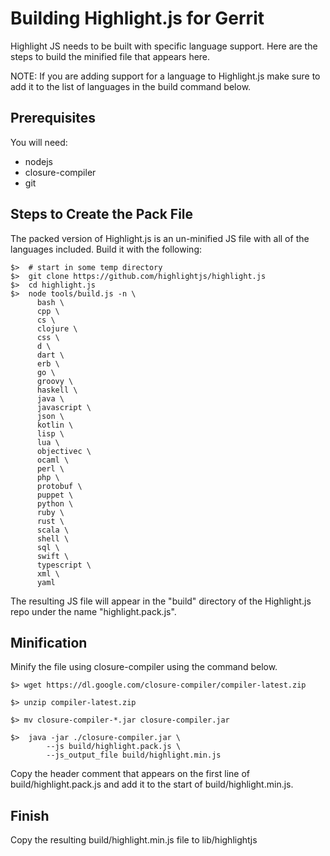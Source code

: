 # Building Highlight.js for Gerrit

Highlight JS needs to be built with specific language support. Here are the
steps to build the minified file that appears here.

NOTE: If you are adding support for a language to Highlight.js make sure to add
it to the list of languages in the build command below.

## Prerequisites

You will need:

* nodejs
* closure-compiler
* git

## Steps to Create the Pack File

The packed version of Highlight.js is an un-minified JS file with all of the
languages included. Build it with the following:

    $>  # start in some temp directory
    $>  git clone https://github.com/highlightjs/highlight.js
    $>  cd highlight.js
    $>  node tools/build.js -n \
          bash \
          cpp \
          cs \
          clojure \
          css \
          d \
          dart \
          erb \
          go \
          groovy \
          haskell \
          java \
          javascript \
          json \
          kotlin \
          lisp \
          lua \
          objectivec \
          ocaml \
          perl \
          php \
          protobuf \
          puppet \
          python \
          ruby \
          rust \
          scala \
          shell \
          sql \
          swift \
          typescript \
          xml \
          yaml

The resulting JS file will appear in the "build" directory of the Highlight.js
repo under the name "highlight.pack.js".

## Minification

Minify the file using closure-compiler using the command below.

    $> wget https://dl.google.com/closure-compiler/compiler-latest.zip

    $> unzip compiler-latest.zip

    $> mv closure-compiler-*.jar closure-compiler.jar

    $>  java -jar ./closure-compiler.jar \
            --js build/highlight.pack.js \
            --js_output_file build/highlight.min.js

Copy the header comment that appears on the first line of
build/highlight.pack.js and add it to the start of build/highlight.min.js.

## Finish

Copy the resulting build/highlight.min.js file to lib/highlightjs
